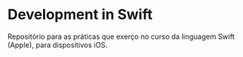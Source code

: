 # Development in Swift
 Repositório para as práticas que exerço no curso da linguagem Swift (Apple), para dispositivos iOS.
